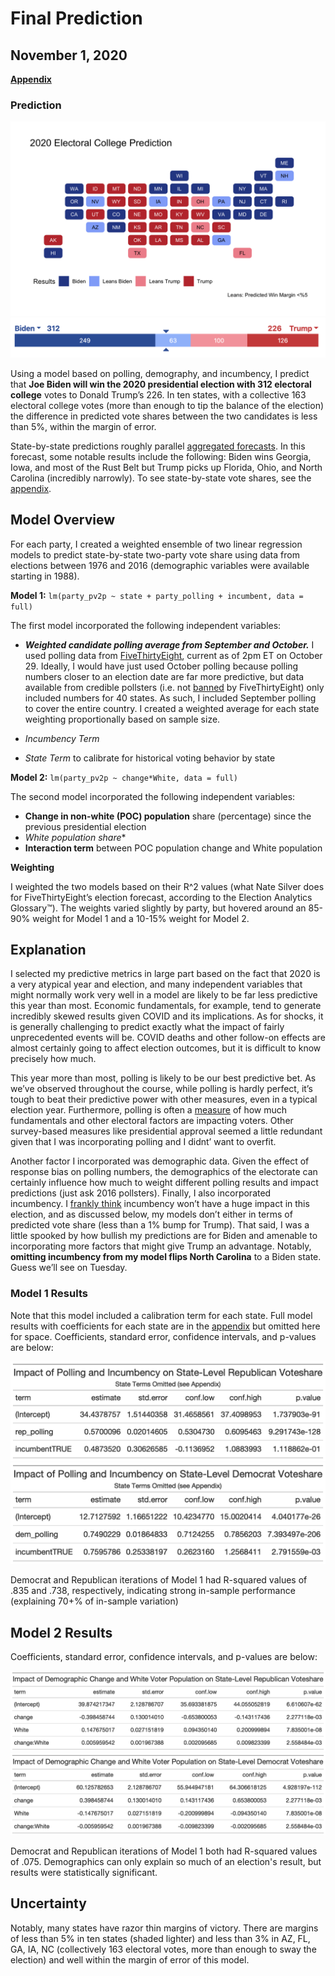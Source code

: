# Final Prediction
## November 1, 2020


[**Appendix**](final_appendix.md)

### Prediction
![](../figures/final_prediction.png)
![](../figures/final_prediction_bar.png)

Using a model based on polling, demography, and incumbency, I predict that **Joe Biden will win the 2020 presidential election with 312 electoral college** votes to Donald Trump’s 226. In ten states, with a collective 163 electoral college votes (more than enough to tip the balance of the election) the difference in predicted vote shares between the two candidates is less than 5%, within the margin of error. 

State-by-state predictions roughly parallel [aggregated forecasts](https://www.270towin.com/maps/consensus-2020-electoral-map-forecast). In this forecast, some notable results include the following: Biden wins Georgia, Iowa, and most of the Rust Belt but Trump picks up Florida, Ohio, and North Carolina (incredibly narrowly). To see state-by-state vote shares, see the [appendix](final_appendix.md). 

## Model Overview
For each party, I created a weighted ensemble of two linear regression models to predict state-by-state two-party vote share using data from elections between 1976 and 2016 (demographic variables were available starting in 1988).

**Model 1:** ``lm(party_pv2p ~ state + party_polling + incumbent, data = full)``

The first model incorporated the following independent variables:

- _**Weighted candidate polling average from September and October.**_ I used polling data from [FiveThirtyEight]( https://data.fivethirtyeight.com/), current as of 2pm ET on October 29. Ideally, I would have just used October polling because polling numbers closer to an election date are far more predictive, but data available from credible pollsters (i.e. not [banned](https://projects.fivethirtyeight.com/pollster-ratings/) by FiveThirtyEight) only included numbers for 40 states. As such, I included September polling to cover the entire country. I created a weighted average for each state weighting proportionally based on sample size.

- _Incumbency Term_  
- _State Term_ to calibrate for historical voting behavior by state

**Model 2:** ``lm(party_pv2p ~ change*White, data = full)``

The second model incorporated the following independent variables:

- **Change in non-white (POC) population** share (percentage) since the previous presidential election
- *White population share**
- **Interaction term** between POC population change and White population

**Weighting**

I weighted the two models based on their R^2 values (what Nate Silver does for FiveThirtyEight’s election forecast, according to the Election Analytics Glossary™). The weights varied slightly by party, but hovered around an 85-90% weight for Model 1 and a 10-15% weight for Model 2. 

## Explanation

I selected my predictive metrics in large part based on the fact that 2020 is a very atypical year and election, and many independent variables that might normally work very well in a model are likely to be far less predictive this year than most. Economic fundamentals, for example, tend to generate incredibly skewed results given COVID and its implications. As for shocks, it is generally challenging to predict exactly what the impact of fairly unprecedented events will be. COVID deaths and other follow-on effects are almost certainly going to affect election outcomes, but it is difficult to know precisely how much.

This year more than most, polling is likely to be our best predictive bet. As we’ve observed throughout the course, while polling is hardly perfect, it’s tough to beat their predictive power with other measures, even in a typical election year. Furthermore, polling is often a [measure](https://hollis.harvard.edu/primo-explore/fulldisplay?docid=TN_cdi_gale_infotracacademiconefile_A14564056&context=PC&vid=HVD2&search_scope=everything&tab=everything&lang=en_US) of how much fundamentals and other electoral factors are impacting voters. Other survey-based measures like presidential approval seemed a little redundant given that I was incorporating polling and I didnt’ want to overfit.

Another factor I incorporated was demographic data. Given the effect of response bias on polling numbers, the demographics of the electorate can certainly influence how much to weight different polling results and impact predictions (just ask 2016 pollsters). Finally, I also incorporated incumbency. I [frankly think](incumbency_4.md) incumbency won’t have a huge impact in this election, and as discussed below, my models don’t either in terms of predicted vote share (less than a 1% bump for Trump). That said, I was a little spooked by how bullish my predictions are for Biden and amenable to incorporating more factors that might give Trump an advantage. Notably, **omitting incumbency from my model flips North Carolina** to a Biden state. Guess we’ll see on Tuesday. 


### Model 1 Results

Note that this model included a calibration term for each state. Full model results with coefficients for each state are in the [appendix](final_appendix.md) but omitted here for space. Coefficients, standard error, confidence intervals, and p-values are below:

![](../figures/r_poll_gt.png)
![](../figures/d_poll_gt.png)

Democrat and Republican iterations of Model 1 had R-squared values of .835 and .738, respectively, indicating strong in-sample performance (explaining 70+% of in-sample variation)

## Model 2 Results

Coefficients, standard error, confidence intervals, and p-values are below:

![](../figures/r_demo_gt.png)
![](../figures/d_demo_gt.png)

Democrat and Republican iterations of Model 1 both had R-squared values of .075. Demographics can only explain so much of an election's result, but results were statistically significant.

## Uncertainty

Notably, many states have razor thin margins of victory. There are margins of less than 5% in ten states (shaded lighter) and less than 3% in AZ, FL, GA, IA, NC (collectively 163 electoral votes, more than enough to sway the election) and well within the margin of error of this model.




